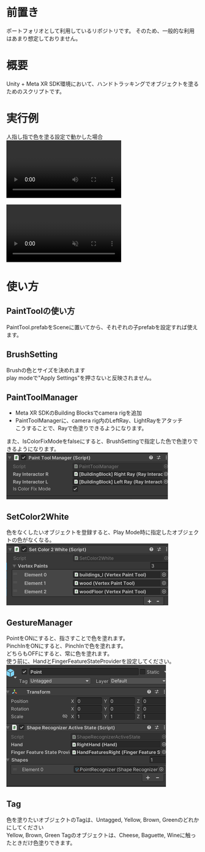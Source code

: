 # 前置き
ポートフォリオとして利用しているリポジトリです。 そのため、一般的な利用はあまり想定しておりません。

# 概要
Unity + Meta XR SDK環境において、ハンドトラッキングでオブジェクトを塗るためのスクリプトです。

# 実行例
人指し指で色を塗る設定で動かした場合
<video controls src="2024-09-07 03-51-40.mp4" title="Title"></video>
<div><video controls src="<!https://github.com/user-attachments/assets/8fc44b9f-c433-4ae2-a7a3-ca8ae247e5c8>" muted="false"></video></div>




# 使い方
## PaintToolの使い方
PaintTool.prefabをSceneに置いてから、それぞれの子prefabを設定すれば使えます。

## BrushSetting
Brushの色とサイズを決めれます  
play modeで"Apply Settings"を押さないと反映されません。  

## PaintToolManager
- Meta XR SDKのBuilding Blocksでcamera rigを追加
- PaintToolManagerに、camera rig内のLeftRay、LightRayをアタッチ  
こうすることで、Rayで色塗りできるようになります。  

また、IsColorFixModeをfalseにすると、BrushSettingで指定した色で色塗りできるようになります。  
![alt text](RayInteractor.png)  

## SetColor2White
色をなくしたいオブジェクトを登録すると、Play Mode時に指定したオブジェクトの色がなくなる。  
![alt text](SetColor2White.png)

## GestureManager
PointをONにすると、指さすことで色を塗れます。  
PinchInをONにすると、PinchInで色を塗れます。  
どちらもOFFにすると、常に色を塗れます。  
使う前に、HandとFingerFeatureStateProviderを設定してください。  
![alt text](GestureManager.png)

## Tag
色を塗りたいオブジェクトのTagは、Untagged, Yellow, Brown, Greenのどれかにしてください  
Yellow, Brown, Green Tagのオブジェクトは、Cheese, Baguette, Wineに触ったときだけ色塗りできます。
